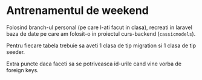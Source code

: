 # Antrenamentul de weekend

Folosind branch-ul personal (pe care l-ati facut in clasa), recreati in laravel baza de date pe care am folosit-o in proiectul curs-backend (`cassicmodels`).

Pentru fiecare tabela trebuie sa aveti 1 clasa de tip migration si 1 clasa de tip seeder.

Extra puncte daca faceti sa se potriveasca id-urile cand vine vorba de foreign keys.
